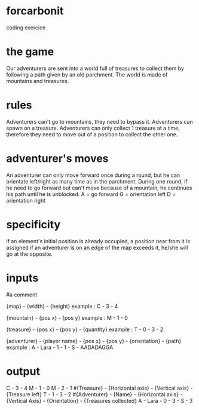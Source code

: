 # forcarbonit
coding exercice

# the game
Our adventurers are sent into a world full of treasures to collect them by following a path given by an old parchment.
The world is made of mountains and treasures.

# rules
Adventurers can't go to mountains, they need to bypass it.
Adventurers can spawn on a treasure.
Adventurers can only collect 1 treasure at a time, therefore they need to move out of a position to collect the other one.

# adventurer's moves
An adventurer can only move forward once during a round, but he can orientate left/right as many time as in the parchment.
During one round, if he need to go forward but can't move because of a mountain, he continues his path until he is unblocked.
A = go forward
G = orientation left
D = orientation right

# specificity
if an element's initial position is already occupied, a position near from it is assigned
if an adventurer is on an edge of the map exceeds it, he/she will go at the opposite.

# inputs
#a comment

{map} - {width} - {height}
example : C - 3 - 4

{mountain} - {pos x} - {pos y}
example : M - 1 - 0

{treasure} - {pos x} - {pos y} - {quantity}
example : T - 0 - 3 - 2

{adventurer} - {player name} - {pos x} - {pos y} - {orientation} - {path}
example : A - Lara - 1 - 1 - S - AADADAGGA

# output
C​ - 3 - 4
M - 1 - 0
M ​- 2 - 1
#{Treasure} - {Horizontal axis} - {Vertical axis} - {Treasure left}
T - 1 - 3 - 2
#{Adventurer} - {Name} - {Horizontal axis} - {Vertical Axis} - {Orientation} - {Treasures collected}
A ​- Lara - 0 - 3 - S - 3
